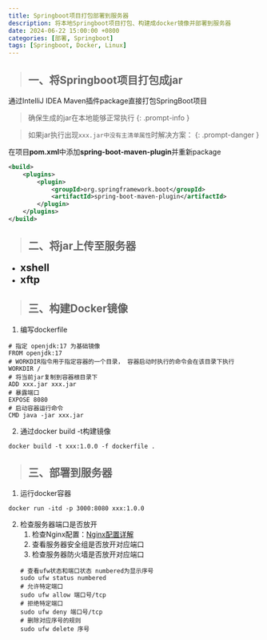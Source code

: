 ```yaml
---
title: Springboot项目打包部署到服务器
description: 将本地Springboot项目打包、构建成docker镜像并部署到服务器
date: 2024-06-22 15:00:00 +0800
categories: [部署, Springboot]
tags: [Springboot, Docker, Linux]
---
```


> ## 一、将Springboot项目打包成jar

通过IntelliJ IDEA Maven插件package直接打包SpringBoot项目

> 确保生成的jar在本地能够正常执行
{: .prompt-info }

> 如果jar执行出现`xxx.jar中没有主清单属性`时解决方案：
{: .prompt-danger }

在项目**pom.xml**中添加**spring-boot-maven-plugin**并重新package

```xml
<build>
    <plugins>
        <plugin>
            <groupId>org.springframework.boot</groupId>
            <artifactId>spring-boot-maven-plugin</artifactId>
        </plugin>
    </plugins>
</build>
```

> ## 二、将jar上传至服务器

- <b><span  style="font-size: 20px; "> xshell </span></b>
- <b><span  style="font-size: 20px; "> xftp </span></b>

> ## 三、构建Docker镜像

1. 编写dockerfile
```shell
# 指定 openjdk:17 为基础镜像
FROM openjdk:17
# WORKDIR指令用于指定容器的一个目录， 容器启动时执行的命令会在该目录下执行
WORKDIR /
# 将当前jar复制到容器根目录下
ADD xxx.jar xxx.jar 
# 暴露端口
EXPOSE 8080
# 启动容器运行命令
CMD java -jar xxx.jar
```
2. 通过docker build -t构建镜像
```shell
docker build -t xxx:1.0.0 -f dockerfile .
```

> ## 三、部署到服务器

1. 运行docker容器
```shell
docker run -itd -p 3000:8080 xxx:1.0.0
```
2. 检查服务器端口是否放开
   1. 检查Nginx配置：[Nginx配置详解](https://soupk.github.io/posts/nginx-peizhi-xiangjie/)
   2. 查看服务器安全组是否放开对应端口
   3. 检查服务器防火墙是否放开对应端口
   ```shell
   # 查看ufw状态和端口状态 numbered为显示序号
   sudo ufw status numbered
   # 允许特定端口
   sudo ufw allow 端口号/tcp
   # 拒绝特定端口
   sudo ufw deny 端口号/tcp
   # 删除对应序号的规则
   sudo ufw delete 序号
   ```
   
